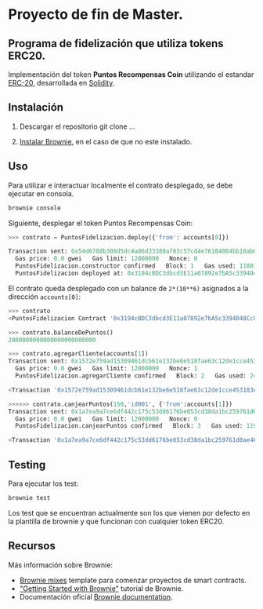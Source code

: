 # Proyecto de fin de Master.
## Programa de fidelización que utiliza tokens ERC20.

Implementación del token **Puntos Recompensas Coin** utilizando el estandar [ERC-20](https://eips.ethereum.org/EIPS/eip-20), desarrollada en [Solidity](https://github.com/ethereum/solidity).

## Instalación

1. Descargar el repositorio 
   git clone ...

2. [Instalar Brownie](https://eth-brownie.readthedocs.io/en/stable/install.html), en el caso de que no este instalado.

## Uso

Para utilizar e interactuar localmente el contrato desplegado, se debe ejecutar en consola.  
 
```bash
brownie console
```

Siguiente, desplegar el token Puntos Recompensas Coin:

```python
>>> contrato = PuntosFidelizacion.deploy({'from': accounts[0]})

Transaction sent: 0x54d6708b308d5dc4a06d33380af03c57cd4e76184084bb18ab0a31a653b909b0
  Gas price: 0.0 gwei   Gas limit: 12000000   Nonce: 0
  PuntosFidelizacion.constructor confirmed   Block: 1   Gas used: 1180158 (9.83%)
  PuntosFidelizacion deployed at: 0x3194cBDC3dbcd3E11a07892e7bA5c3394048Cc87
```

El contrato queda desplegado con un balance de `2*(10**6)` asignados a la dirección `accounts[0]`:

```python
>>> contrato
<PuntosFidelizacion Contract '0x3194cBDC3dbcd3E11a07892e7bA5c3394048Cc87'>

>>> contrato.balanceDePuntos()
2000000000000000000000000

>>> contrato.agregarCliente(accounts[1])
Transaction sent: 0x1572e759ad15309461dcb61e132be6e518fae63c12de1cce453183e628d376f1
  Gas price: 0.0 gwei   Gas limit: 12000000   Nonce: 1
  PuntosFidelizacion.agregarCliente confirmed   Block: 2   Gas used: 24599 (0.20%)

<Transaction '0x1572e759ad15309461dcb61e132be6e518fae63c12de1cce453183e628d376f1'>

>>>>>> contrato.canjearPuntos(150,'id001', {'from':accounts[1]})
Transaction sent: 0x1a7ea9a7ce6df442c175c53dd6176be053cd38da1bc259761d0ae460aa1e2d40
  Gas price: 0.0 gwei   Gas limit: 12000000   Nonce: 0
  PuntosFidelizacion.canjearPuntos confirmed   Block: 3   Gas used: 119842 (1.00%)

<Transaction '0x1a7ea9a7ce6df442c175c53dd6176be053cd38da1bc259761d0ae460aa1e2d40'>
```

## Testing

Para ejecutar los test:

```bash
brownie test
```

Los test que se encuentran actualmente son los que vienen por defecto en la plantilla de brownie y que funcionan con cualquier token ERC20.

## Recursos

Más información sobre Brownie:

* [Brownie mixes](https://github.com/brownie-mix/) template para comenzar proyectos de smart contracts.
* ["Getting Started with Brownie"](https://medium.com/@iamdefinitelyahuman/getting-started-with-brownie-part-1-9b2181f4cb99) tutorial de Brownie.
* Documentación oficial [Brownie documentation](https://eth-brownie.readthedocs.io/en/stable/).

